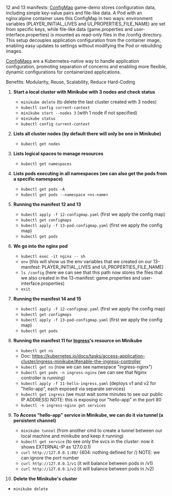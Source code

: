 12 and 13 manifests: 
<u>ConfigMap</u> game-demo stores configuration data, including simple key-value pairs and file-like data. A Pod with an nginx:alpine container uses this ConfigMap in two ways: environment variables (PLAYER_INITIAL_LIVES and UI_PROPERTIES_FILE_NAME) are set from specific keys, while file-like data (game.properties and user-interface.properties) is mounted as read-only files in the /config directory. This setup decouples application configuration from the container image, enabling easy updates to settings without modifying the Pod or rebuilding images.

<u>ConfigMaps</u> are a Kubernetes-native way to handle application configuration, promoting separation of concerns and enabling more flexible, dynamic configurations for containerized applications.

Benefits: Modularity, Reuse, Scalability, Reduce Hard-Coding

1. **Start a local cluster with Minikube with 3 nodes and check status**
   - `minikube delete` (to delete the last cluster created with 3 nodes)
   - `kubectl config current-context`
   - `minikube start --nodes 3`   (with 1 node if not specified)
   - `minikube status`
   - `kubectl config current-context`

2. **Lists all cluster nodes (by default there will only be one in Minikube)**
   - `kubectl get nodes`

3. **Lists logical spaces to manage resources**
   - `kubectl get namespaces`

4. **Lists pods executing in all namespaces (we can also get the pods from a specific namespace)**
   - `kubectl get pods -A`
   - `kubectl get pods --namespace <ns-name>`

5. **Running the manifest 12 and 13**
   - `kubectl apply -f 12-configmap.yaml` (first we apply the config map)
   - `kubectl get configmaps`  
   - `kubectl apply -f 13-pod-configmap.yaml` (first we apply the config map)
   - `kubectl get pods`

6. **We go into the nginx pod**
   - `kubectl exec -it nginx -- sh`
   - `env` (this will show us the env variables that we created on our 13-manifest: PLAYER_INITIAL_LIVES and UI_PROPERTIES_FILE_NAME)
   - `ls /config` (here we can see that this path now stores the files that we also created in the 13-manifest: game.properties and user-interface.properties)
   - `exit`

5. **Running the manifest 14 and 15**
   - `kubectl apply -f 12-configmap.yaml` (first we apply the config map)
   - `kubectl get configmaps`  
   - `kubectl apply -f 13-pod-configmap.yaml` (first we apply the config map)
   - `kubectl get pods`











6. **Running the manifest 11 for <u>Ingress</u>'s resource on Minikube**
   - `kubectl get ns`
   - Doc: https://kubernetes.io/docs/tasks/access-application-cluster/ingress-minikube/#enable-the-ingress-controller
   - `kubectl get ns`  (now we can see namespace "ingress-nginx")
   - `kubectl get pods -n ingress-nginx`  (we can see that Nginx controller is running)
   - `kubectl apply -f 11-hello-ingress.yaml` (deploys v1 and v2 for "hello-app", each exposed via separate services)
   - `kubectl get ingress` (we must wait some minutes to see our public IP ADDRESS) NOTE: this is exposing our "hello-app" in the port 80
   - `kubectl -n ingress-nginx get services`
   
9. **To Access "hello-app" service in Minikube, we can do it via tunnel (a persistent channel)**
   - `minikube tunnel` (from another cmd to create a tunnel between our local machine and minikube and keep it running)
   - `kubectl get service`  (to see only the svcs in the cluster: now it shows EXTERNAL-IP as 127.0.0.1)
   - `curl http://127.0.0.1:80/`  (404: nothing defined for /) NOTE: we can ignore the port number
   - `curl http://127.0.0.1/v1`   (it will balance between pods in /v1)
   - `curl http://127.0.0.1/v2`   (it will balance between pods in /v2)

10. **Delete the Minikube's cluster**
   - `minikube delete`